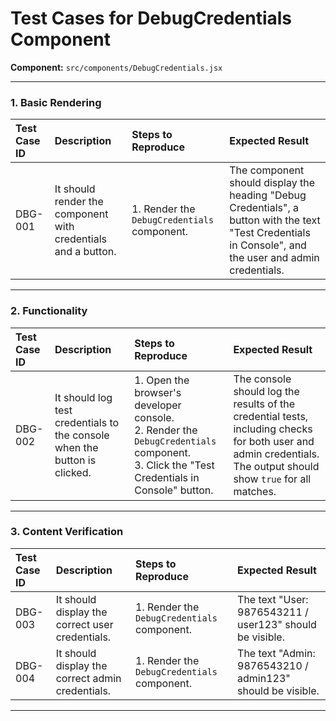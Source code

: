 
# Test Cases for DebugCredentials Component

**Component:** `src/components/DebugCredentials.jsx`

---

### 1. Basic Rendering

| Test Case ID | Description | Steps to Reproduce | Expected Result |
| :--- | :--- | :--- | :--- |
| DBG-001 | It should render the component with credentials and a button. | 1. Render the `DebugCredentials` component. | The component should display the heading "Debug Credentials", a button with the text "Test Credentials in Console", and the user and admin credentials. |

---

### 2. Functionality

| Test Case ID | Description | Steps to Reproduce | Expected Result |
| :--- | :--- | :--- | :--- |
| DBG-002 | It should log test credentials to the console when the button is clicked. | 1. Open the browser's developer console. <br> 2. Render the `DebugCredentials` component. <br> 3. Click the "Test Credentials in Console" button. | The console should log the results of the credential tests, including checks for both user and admin credentials. The output should show `true` for all matches. |

---

### 3. Content Verification

| Test Case ID | Description | Steps to Reproduce | Expected Result |
| :--- | :--- | :--- | :--- |
| DBG-003 | It should display the correct user credentials. | 1. Render the `DebugCredentials` component. | The text "User: 9876543211 / user123" should be visible. |
| DBG-004 | It should display the correct admin credentials. | 1. Render the `DebugCredentials` component. | The text "Admin: 9876543210 / admin123" should be visible. |

---
